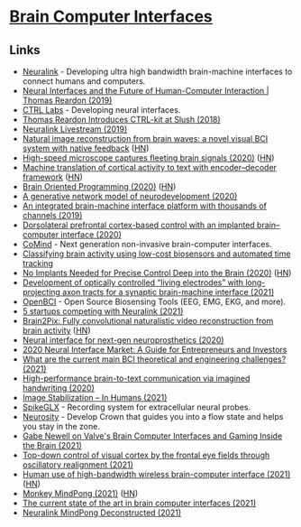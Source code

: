 # [Brain Computer Interfaces](https://en.wikipedia.org/wiki/Brain%E2%80%93computer_interface)

## Links

- [Neuralink](https://neuralink.com/) - Developing ultra high bandwidth brain-machine interfaces to connect humans and computers.
- [Neural Interfaces and the Future of Human-Computer Interaction | Thomas Reardon (2019)](https://overcast.fm/+IXbezizuY)
- [CTRL Labs](https://www.ctrl-labs.com/) - Developing neural interfaces.
- [Thomas Reardon Introduces CTRL-kit at Slush (2018)](https://www.youtube.com/watch?v=D8pB8sNBGlE)
- [Neuralink Livestream (2019)](https://youtu.be/r-vbh3t7WVI?t=5400)
- [Natural image reconstruction from brain waves: a novel visual BCI system with native feedback](https://www.biorxiv.org/content/10.1101/787101v3.full) ([HN](https://news.ycombinator.com/item?id=21449802))
- [High-speed microscope captures fleeting brain signals (2020)](https://www.sciencedaily.com/releases/2020/03/200319161523.htm) ([HN](https://news.ycombinator.com/item?id=22712512))
- [Machine translation of cortical activity to text with encoder–decoder framework](https://www.nature.com/articles/s41593-020-0608-8.epdf) ([HN](https://news.ycombinator.com/item?id=22736449))
- [Brain Oriented Programming (2020)](https://tobeva.com/articles/brain-oriented-programming/) ([HN](https://news.ycombinator.com/item?id=24165893))
- [A generative network model of neurodevelopment (2020)](https://www.biorxiv.org/content/10.1101/2020.08.13.249391v1)
- [An integrated brain-machine interface platform with thousands of channels (2019)](https://www.biorxiv.org/content/10.1101/703801v2)
- [Dorsolateral prefrontal cortex-based control with an implanted brain–computer interface (2020)](https://www.nature.com/articles/s41598-020-71774-5)
- [CoMind](https://comind.io/) - Next generation non-invasive brain-computer interfaces.
- [Classifying brain activity using low-cost biosensors and automated time tracking](https://github.com/ErikBjare/thesis)
- [No Implants Needed for Precise Control Deep into the Brain (2020)](https://spectrum.ieee.org/the-human-os/biomedical/devices/deep-brain-control-without-implants) ([HN](https://news.ycombinator.com/item?id=24898772))
- [Development of optically controlled “living electrodes” with long-projecting axon tracts for a synaptic brain-machine interface (2021)](https://advances.sciencemag.org/content/7/4/eaay5347)
- [OpenBCI](https://openbci.com/) - Open Source Biosensing Tools (EEG, EMG, EKG, and more).
- [5 startups competing with Neuralink (2021)](https://medium.com/swlh/5-startups-breaking-the-boundaries-in-neurotechnology-and-brain-computer-interfaces-better-than-2a3864e50ecb)
- [Brain2Pix: Fully convolutional naturalistic video reconstruction from brain activity](https://www.biorxiv.org/content/10.1101/2021.02.02.429430v1) ([HN](https://news.ycombinator.com/item?id=26085469))
- [Neural interface for next-gen neuroprosthetics (2020)](https://www.biorxiv.org/content/10.1101/2020.09.17.301663v1.full)
- [2020 Neural Interface Market: A Guide for Entrepreneurs and Investors](https://medium.com/neurotech-davis/neural-interface-market-2020-a-guide-for-entrepreneurs-and-investors-4dcd4ec9a4d0)
- [What are the current main BCI theoretical and engineering challenges? (2021)](https://www.reddit.com/r/BCI/comments/g1wj86/what_are_the_current_main_bci_theoretical_and/)
- [High-performance brain-to-text communication via imagined handwriting (2020)](https://www.biorxiv.org/content/10.1101/2020.07.01.183384v1.full)
- [Image Stabilization – In Humans (2021)](https://i-kh.net/2021/02/18/image-stabilization-in-humans/)
- [SpikeGLX](https://github.com/billkarsh/SpikeGLX) - Recording system for extracellular neural probes.
- [Neurosity](https://neurosity.co/) - Develop Crown that guides you into a flow state and helps you stay in the zone.
- [Gabe Newell on Valve's Brain Computer Interfaces and Gaming Inside the Brain (2021)](https://www.youtube.com/watch?v=tVu-96J6_I0)
- [Top-down control of visual cortex by the frontal eye fields through oscillatory realignment (2021)](https://www.nature.com/articles/s41467-021-21979-7)
- [Human use of high-bandwidth wireless brain-computer interface (2021)](https://www.brown.edu/news/2021-03-31/braingate-wireless) ([HN](https://news.ycombinator.com/item?id=26690126))
- [Monkey MindPong (2021)](https://neuralink.com/blog/) ([HN](https://news.ycombinator.com/item?id=26745227))
- [The current state of the art in brain computer interfaces (2021)](https://neurogenesis.substack.com/p/invasive-neurotech-companies)
- [Neuralink MindPong Deconstructed (2021)](https://www.youtube.com/watch?v=rzNOuJIzk2E)
